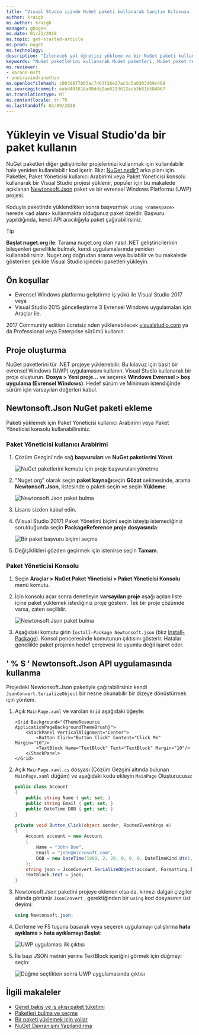 ```yaml
---
title: "Visual Studio içinde NuGet paketi kullanarak tanıtım Kılavuzu | Microsoft Docs"
author: kraigb
ms.author: kraigb
manager: ghogen
ms.date: 01/23/2018
ms.topic: get-started-article
ms.prod: nuget
ms.technology: 
description: "İzlenecek yol öğretici yükleme ve bir NuGet paketi kullanarak bir Visual Studio projesi işleme."
keywords: "NuGet paketlerini kullanarak NuGet paketleri, NuGet paket referanslarını yükleme NuGet, NuGet paketi tüketim yükleyin"
ms.reviewer:
- karann-msft
- unniravindranathan
ms.openlocfilehash: c0030877803ac7403f26e27ac3c5a0303d69c489
ms.sourcegitcommit: eabd401616a98dda2ae6293612acb3b81b584967
ms.translationtype: MT
ms.contentlocale: tr-TR
ms.lasthandoff: 02/09/2018
---
```

# <a name="install-and-use-a-package-in-visual-studio"></a>Yükleyin ve Visual Studio'da bir paket kullanın

NuGet paketleri diğer geliştiriciler projelerinizi kullanmak için kullanılabilir hale yeniden kullanılabilir kod içerir. Bkz: [NuGet nedir?](../What-is-NuGet.md) arka planı için. Paketler, Paket Yöneticisi kullanıcı Arabirimi veya Paket Yöneticisi konsolu kullanarak bir Visual Studio projesi yüklenir, popüler için bu makalede açıklanan [Newtonsoft.Json](https://www.nuget.org/packages/Newtonsoft.Json/) paket ve bir evrensel Windows Platformu (UWP) projesi.

Koduyla paketinde yüklendikten sonra başvurmak `using <namespace>` nerede \<ad alanı\> kullanmakta olduğunuz paket özeldir. Başvuru yapıldığında, kendi API aracılığıyla paket çağırabilirsiniz.

> [!Tip]
> **Başlat nuget.org ile**: Tarama nuget.org olan nasıl .NET geliştiricilerinin bileşenleri genellikle bulmak, kendi uygulamalarında yeniden kullanabilirsiniz. Nuget.org doğrudan arama veya bulabilir ve bu makalede gösterilen şekilde Visual Studio içindeki paketleri yükleyin.

## <a name="pre-requisites"></a>Ön koşullar

- Evrensel Windows platformu geliştirme iş yükü ile Visual Studio 2017 veya
- Visual Studio 2015 güncelleştirme 3 Evrensel Windows uygulamaları için Araçlar ile.

2017 Community edition ücretsiz nden yüklenebilecek [visualstudio.com](https://www.visualstudio.com/) ya da Professional veya Enterprise sürümü kullanın.

## <a name="create-a-project"></a>Proje oluşturma

NuGet paketlerini tür .NET projeye yüklenebilir. Bu kılavuz için basit bir evrensel Windows (UWP) uygulamasını kullanın. Visual Studio kullanarak bir proje oluşturun. **Dosya > Yeni proje...**  ve seçerek **Windows Evrensel > boş uygulama (Evrensel Windows)**. Hedef sürüm ve Minimum istendiğinde sürüm için varsayılan değerleri kabul.

## <a name="add-the-newtonsoftjson-nuget-package"></a>Newtonsoft.Json NuGet paketi ekleme

Paketi yüklemek için Paket Yöneticisi kullanıcı Arabirimi veya Paket Yöneticisi konsolu kullanabilirsiniz.

### <a name="package-manager-ui"></a>Paket Yöneticisi kullanıcı Arabirimi

1. Çözüm Gezgini'nde sağ **başvuruları** ve **NuGet paketlerini Yönet**.

    ![NuGet paketlerini komutu için proje başvuruları yönetme](media/QS_Use-02-ManageNuGetPackages.png)

1. "Nuget.org" olarak seçin **paket kaynağı**seçin **Gözat** sekmesinde, arama **Newtonsoft.Json**, listesinde o paketi seçin ve seçin  **Yükleme**:

    ![Newtonsoft.Json paket bulma](media/QS_Use-03-NewtonsoftJson.png)

1. Lisans sizden kabul edin.

1. (Visual Studio 2017) Paket Yönetimi biçimi seçin isteyip istemediğiniz sorulduğunda seçin **PackageReference proje dosyasında**:

    ![Bir paket başvuru biçimi seçme](media/QS_Use-03b-SelectFormat.png)

1. Değişiklikleri gözden geçirmek için istenirse seçin **Tamam**.

### <a name="package-manager-console"></a>Paket Yöneticisi Konsolu

1. Seçin **Araçlar > NuGet Paket Yöneticisi > Paket Yöneticisi Konsolu** menü komutu.

1. İçin konsolu açar sonra denetleyin **varsayılan proje** aşağı açılan liste içine paket yüklemek istediğiniz proje gösterir. Tek bir proje çözümde varsa, zaten seçilidir.

    ![Newtonsoft.Json paket bulma](media/QS_Use-08-Console1.png)

1. Aşağıdaki komutu girin `Install-Package Newtonsoft.json` (bkz [Install-Package](../tools/ps-ref-install-package.md)). Konsol penceresinde komutunun çıktısını gösterir. Hatalar genellikle paket projenin hedef çerçevesi ile uyumlu değil işaret eder.

## <a name="use-the-newtonsoftjson-api-in-the-app"></a>' % S ' Newtonsoft.Json API uygulamasında kullanma

Projedeki Newtonsoft.Json paketiyle çağırabilirsiniz kendi `JsonConvert.SerializeObject` bir nesne okunabilir bir dizeye dönüştürmek için yöntem.

1. Açık `MainPage.xaml` ve varolan `Grid` aşağıdaki öğeyle:

    ```xaml
    <Grid Background="{ThemeResource ApplicationPageBackgroundThemeBrush}">
        <StackPanel VerticalAlignment="Center">
            <Button Click="Button_Click" Content="Click Me" Margin="10"/>
            <TextBlock Name="TextBlock" Text="TextBlock" Margin="10"/>
        </StackPanel>
    </Grid>
    ```

1. Açık `MainPage.xaml.cs` dosyası (Çözüm Gezgini altında bulunan `MainPage.xaml` düğüm) ve aşağıdaki kodu ekleyin `MainPage` Oluşturucusu:

    ```cs
    public class Account
    {
        public string Name { get; set; }
        public string Email { get; set; }
        public DateTime DOB { get; set; }
    }

    private void Button_Click(object sender, RoutedEventArgs e)
    {
        Account account = new Account
        {
            Name = "John Doe",
            Email = "john@microsoft.com",
            DOB = new DateTime(1980, 2, 20, 0, 0, 0, DateTimeKind.Utc),
        };
        string json = JsonConvert.SerializeObject(account, Formatting.Indented);
        TextBlock.Text = json;
    }
    ```

1. Newtonsoft.Json paketini projeye eklenen olsa da, kırmızı dalgalı çizgiler altında görünür `JsonConvert` , gerektiğinden bir `using` kod dosyasının üst deyimi:

    ```cs
    using Newtonsoft.json;
    ```

1. Derleme ve F5 tuşuna basarak veya seçerek uygulamayı çalıştırma **hata ayıklama > hata ayıklamayı Başlat**:

    ![UWP uygulaması ilk çıktısı](media/QS_Use-06-AppStart.png)

1. İle bazı JSON metnin yerine TextBlock içeriğini görmek için düğmeyi seçin:

    ![Düğme seçtikten sonra UWP uygulamasında çıktısı](media/QS_Use-07-AppEnd.png)

## <a name="related-articles"></a>İlgili makaleler

- [Genel bakış ve iş akışı paket tüketimi](../consume-packages/overview-and-workflow.md)
- [Paketleri bulma ve seçme](../consume-packages/finding-and-choosing-packages.md)
- [Bir paketi yüklemek için yollar](../consume-packages/ways-to-install-a-package.md)
- [NuGet Davranışını Yapılandırma](../consume-packages/configuring-nuget-behavior.md)
